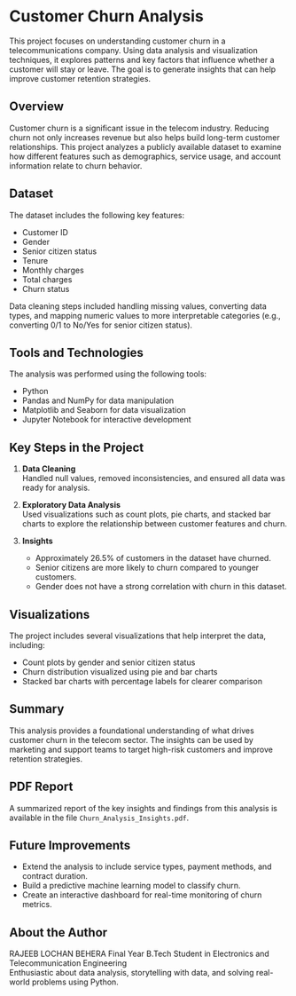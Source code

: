 # Customer Churn Analysis

This project focuses on understanding customer churn in a telecommunications company. Using data analysis and visualization techniques, it explores patterns and key factors that influence whether a customer will stay or leave. The goal is to generate insights that can help improve customer retention strategies.

## Overview

Customer churn is a significant issue in the telecom industry. Reducing churn not only increases revenue but also helps build long-term customer relationships. This project analyzes a publicly available dataset to examine how different features such as demographics, service usage, and account information relate to churn behavior.

## Dataset

The dataset includes the following key features:
- Customer ID
- Gender
- Senior citizen status
- Tenure
- Monthly charges
- Total charges
- Churn status

Data cleaning steps included handling missing values, converting data types, and mapping numeric values to more interpretable categories (e.g., converting 0/1 to No/Yes for senior citizen status).

## Tools and Technologies

The analysis was performed using the following tools:
- Python
- Pandas and NumPy for data manipulation
- Matplotlib and Seaborn for data visualization
- Jupyter Notebook for interactive development

## Key Steps in the Project

1. **Data Cleaning**  
   Handled null values, removed inconsistencies, and ensured all data was ready for analysis.

2. **Exploratory Data Analysis**  
   Used visualizations such as count plots, pie charts, and stacked bar charts to explore the relationship between customer features and churn.

3. **Insights**  
   - Approximately 26.5% of customers in the dataset have churned.
   - Senior citizens are more likely to churn compared to younger customers.
   - Gender does not have a strong correlation with churn in this dataset.

## Visualizations

The project includes several visualizations that help interpret the data, including:
- Count plots by gender and senior citizen status
- Churn distribution visualized using pie and bar charts
- Stacked bar charts with percentage labels for clearer comparison

## Summary

This analysis provides a foundational understanding of what drives customer churn in the telecom sector. The insights can be used by marketing and support teams to target high-risk customers and improve retention strategies.

## PDF Report

A summarized report of the key insights and findings from this analysis is available in the file `Churn_Analysis_Insights.pdf`.

## Future Improvements

- Extend the analysis to include service types, payment methods, and contract duration.
- Build a predictive machine learning model to classify churn.
- Create an interactive dashboard for real-time monitoring of churn metrics.

## About the Author

RAJEEB LOCHAN BEHERA 
Final Year B.Tech Student in Electronics and Telecommunication Engineering  
Enthusiastic about data analysis, storytelling with data, and solving real-world problems using Python.

